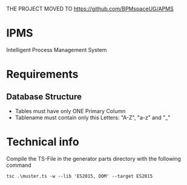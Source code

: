 THE PROJECT MOVED TO
https://github.com/BPMspaceUG/APMS



# IPMS
Intelligent Process Management System

# Requirements

## Database Structure
- Tables must have only ONE Primary Column
- Tablename must contain only this Letters: "A-Z", "a-z" and "_"

# Technical info

Compile the TS-File in the generator parts directory with the following command
```
tsc .\muster.ts -w --lib 'ES2015, DOM' --target ES2015
```
